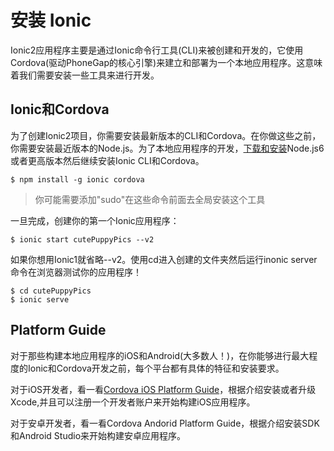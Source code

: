 # 安装 Ionic

Ionic2应用程序主要是通过Ionic命令行工具(CLI)来被创建和开发的，它使用Cordova(驱动PhoneGap的核心引擎)来建立和部署为一个本地应用程序。这意味着我们需要安装一些工具来进行开发。

## Ionic和Cordova

为了创建Ionic2项目，你需要安装最新版本的CLI和Cordova。在你做这些之前，你需要安装最近版本的Node.js。为了本地应用程序的开发，[下载和安装](https://nodejs.org/)Node.js6或者更高版本然后继续安装Ionic CLI和Cordova。

```
$ npm install -g ionic cordova
```

>你可能需要添加"sudo"在这些命令前面去全局安装这个工具

一旦完成，创建你的第一个Ionic应用程序：

```
$ ionic start cutePuppyPics --v2
```

如果你想用Ionic1就省略--v2。使用cd进入创建的文件夹然后运行inonic server命令在浏览器测试你的应用程序！

```
$ cd cutePuppyPics
$ ionic serve
```

## Platform Guide

对于那些构建本地应用程序的iOS和Android(大多数人！)，在你能够进行最大程度的Ionic和Cordova开发之前，每个平台都有具体的特征和安装要求。

对于iOS开发者，看一看[Cordova iOS Platform Guide](https://cordova.apache.org/docs/en/latest/guide/platforms/ios/)，根据介绍安装或者升级Xcode,并且可以注册一个开发者账户来开始构建iOS应用程序。

对于安卓开发者，看一看Cordova Andorid Platform Guide，根据介绍安装SDK和Android Studio来开始构建安卓应用程序。